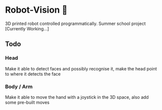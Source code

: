 # Robot-Vision 🤖 
3D printed robot controlled programmatically. Summer school project [Currently Working...]


## Todo
### Head
Make it able to detect faces and possibly recognise it, make the head point to where it detects the face

### Body / Arm
Make it able to move the hand with a joystick in the 3D space, also add some pre-built moves
